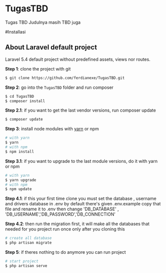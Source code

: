 # TugasTBD
Tugas TBD Judulnya masih TBD juga

#Installasi
## About Laravel default project

Laravel 5.4 default project without predefined assets, views nor routes.

**Step 1**: clone the project with git

```sh
$ git clone https://github.com/ferdianexe/TugasTBD.git
```

**Step 2**: go into the `TugasTBD` folder and run composer
```sh
$ cd TugasTBD
$ composer install
```

**Step 2.1**: if you want to get the last vendor versions, run composer update
```sh
$ composer update
```

**Step 3**: install node modules with [yarn](https://yarnpkg.com/) or npm
```sh
# with yarn
$ yarn
# with npm 
$ npm install
```

**Step 3.1**: if you want to upgrade to the last module versions, do it with yarn or npm
```sh
# with yarn
$ yarn upgrade
# with npm 
$ npm update
```

**Step 4.1**: if this your first time clone you must set the database , username and drivers database in .env
by default there's given .env.example copy that file and rename it to .env then change 'DB_DATABASE' , 'DB_USERNAME','DB_PASSWORD','DB_CONNECTION'


**Step 4.2**: then run the migration first, it will make all the databases that needed for you project run once only after you cloning this
```sh
# create all database
$ php artisan migrate
```

**Step 5**: if theres nothing to do anymore you can run project
```sh
# start project 
$ php artisan serve
```
